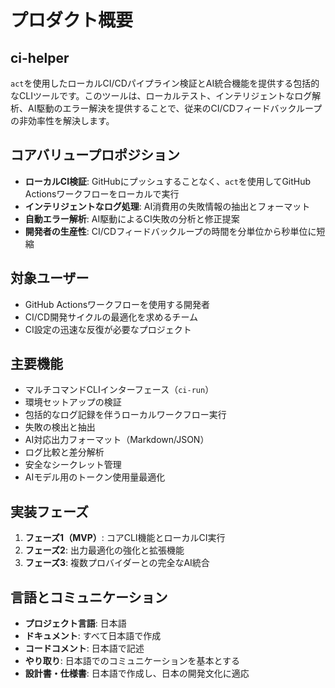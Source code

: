 # プロダクト概要

## ci-helper

`act`を使用したローカルCI/CDパイプライン検証とAI統合機能を提供する包括的なCLIツールです。このツールは、ローカルテスト、インテリジェントなログ解析、AI駆動のエラー解決を提供することで、従来のCI/CDフィードバックループの非効率性を解決します。

## コアバリュープロポジション

- **ローカルCI検証**: GitHubにプッシュすることなく、`act`を使用してGitHub Actionsワークフローをローカルで実行
- **インテリジェントなログ処理**: AI消費用の失敗情報の抽出とフォーマット
- **自動エラー解析**: AI駆動によるCI失敗の分析と修正提案
- **開発者の生産性**: CI/CDフィードバックループの時間を分単位から秒単位に短縮

## 対象ユーザー

- GitHub Actionsワークフローを使用する開発者
- CI/CD開発サイクルの最適化を求めるチーム
- CI設定の迅速な反復が必要なプロジェクト

## 主要機能

- マルチコマンドCLIインターフェース（`ci-run`）
- 環境セットアップの検証
- 包括的なログ記録を伴うローカルワークフロー実行
- 失敗の検出と抽出
- AI対応出力フォーマット（Markdown/JSON）
- ログ比較と差分解析
- 安全なシークレット管理
- AIモデル用のトークン使用量最適化

## 実装フェーズ

1. **フェーズ1（MVP）**: コアCLI機能とローカルCI実行
2. **フェーズ2**: 出力最適化の強化と拡張機能
3. **フェーズ3**: 複数プロバイダーとの完全なAI統合

## 言語とコミュニケーション

- **プロジェクト言語**: 日本語
- **ドキュメント**: すべて日本語で作成
- **コードコメント**: 日本語で記述
- **やり取り**: 日本語でのコミュニケーションを基本とする
- **設計書・仕様書**: 日本語で作成し、日本の開発文化に適応
